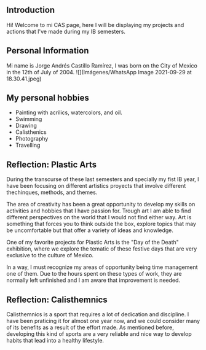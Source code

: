 ## Introduction

Hi! Welcome to mi CAS page, here I will be displaying my projects and
actions that I've made during my IB semesters.

## Personal Information

Mi name is Jorge Andrés Castillo Ramírez, I was born on the City of 
Mexico in the 12th of July of 2004. 
![](Imágenes/WhatsApp Image 2021-09-29 at 18.30.41.jpeg)

## My personal hobbies 
- Painting with acrilics, watercolors, and oil.
- Swimming
- Drawing
- Calisthenics
- Photography
- Travelling

## Reflection: Plastic Arts

During the transcurse of these last semesters and specially my fist IB year, I have
been focusing on different artistics proyects that involve different thechinques, methods,
and themes.

The area of creativity has been a great opportunity to develop my skills on activities and 
hobbies that I have passion for. Trough art I am able to find different perspectives on the
world that I would not find either way. Art is something that forces you to think outside the
box, explore topics that may be uncomfortable but that offer a variety of ideas and knowledge.

One of my favorite projects for Plastic Arts is the "Day of the Death" exhibition, where we
explore the tematic of these festive days that are very exclusive to the culture of Mexico.

In a way, I must recognize my areas of opportunity being time management one of them. Due to the
hours spent on these types of work, they are normally left unfinished and I am aware that 
improvement is needed.

## Reflection: Calisthemnics

Calisthemnics is a sport that requires a lot of dedication and discipline. I have been praticing 
it for almost one year now, and we could consider many of its benefits as a result of the effort
made. As mentioned before, developing this kind of sports are a very reliable and nice way to
develop habits that lead into a healthy lifestyle.
